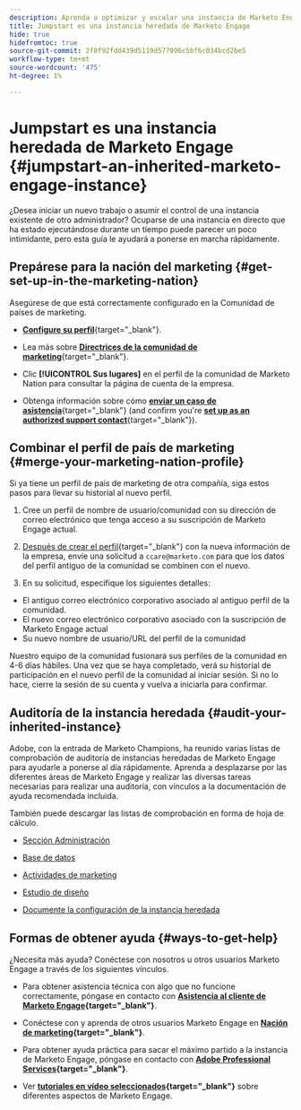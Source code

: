 ```yaml
---
description: Aprenda a optimizar y escalar una instancia de Marketo Engage existente que haya heredado. Siga la lista de comprobación para auditar la configuración de administración y mantener la higiene de la base de datos.
title: Jumpstart es una instancia heredada de Marketo Engage
hide: true
hidefromtoc: true
source-git-commit: 2f0f92fdd439d5119d577096c5bf6c034bcd2be5
workflow-type: tm+mt
source-wordcount: '475'
ht-degree: 1%

---
```


# Jumpstart es una instancia heredada de Marketo Engage {#jumpstart-an-inherited-marketo-engage-instance}

¿Desea iniciar un nuevo trabajo o asumir el control de una instancia existente de otro administrador? Ocuparse de una instancia en directo que ha estado ejecutándose durante un tiempo puede parecer un poco intimidante, pero esta guía le ayudará a ponerse en marcha rápidamente.

## Prepárese para la nación del marketing {#get-set-up-in-the-marketing-nation}

Asegúrese de que está correctamente configurado en la Comunidad de países de marketing.

* [**Configure su perfil**](https://nation.marketo.com/){target="_blank"}.

* Lea más sobre [**Directrices de la comunidad de marketing**](https://nation.marketo.com/t5/community-guidelines/ct-p/community-guidelines){target="_blank"}.

* Clic **[!UICONTROL Sus lugares]** en el perfil de la comunidad de Marketo Nation para consultar la página de cuenta de la empresa.

* Obtenga información sobre cómo [**enviar un caso de asistencia**](https://nation.marketo.com/t5/Knowledgebase/Submitting-a-Support-Case-to-Marketo-Support/ta-p/252201){target="_blank"} (and confirm you're [**set up as an authorized support contact**](https://nation.marketo.com/t5/Knowledgebase/Managing-Authorized-Support-Contacts/ta-p/254341){target="_blank"}).

## Combinar el perfil de país de marketing {#merge-your-marketing-nation-profile}

Si ya tiene un perfil de país de marketing de otra compañía, siga estos pasos para llevar su historial al nuevo perfil.

1. Cree un perfil de nombre de usuario/comunidad con su dirección de correo electrónico que tenga acceso a su suscripción de Marketo Engage actual.

1. [Después de crear el perfil](https://nation.marketo.com/){target="_blank"} con la nueva información de la empresa, envíe una solicitud a `ccare@marketo.com` para que los datos del perfil antiguo de la comunidad se combinen con el nuevo.

1. En su solicitud, especifique los siguientes detalles:

* El antiguo correo electrónico corporativo asociado al antiguo perfil de la comunidad.
* El nuevo correo electrónico corporativo asociado con la suscripción de Marketo Engage actual
* Su nuevo nombre de usuario/URL del perfil de la comunidad

Nuestro equipo de la comunidad fusionará sus perfiles de la comunidad en 4-6 días hábiles. Una vez que se haya completado, verá su historial de participación en el nuevo perfil de la comunidad al iniciar sesión. Si no lo hace, cierre la sesión de su cuenta y vuelva a iniciarla para confirmar.

## Auditoría de la instancia heredada  {#audit-your-inherited-instance}

Adobe, con la entrada de Marketo Champions, ha reunido varias listas de comprobación de auditoría de instancias heredadas de Marketo Engage para ayudarle a ponerse al día rápidamente. Aprenda a desplazarse por las diferentes áreas de Marketo Engage y realizar las diversas tareas necesarias para realizar una auditoría, con vínculos a la documentación de ayuda recomendada incluida.

También puede descargar las listas de comprobación en forma de hoja de cálculo.

* [Sección Administración](/help/marketo/getting-started/inheriting-a-marketo-instance/admin-section-checklist.md)

* [Base de datos](/help/marketo/getting-started/inheriting-a-marketo-instance/database-checklist.md)

* [Actividades de marketing](/help/marketo/getting-started/inheriting-a-marketo-instance/marketing-activities-checklist.md)

* [Estudio de diseño](/help/marketo/getting-started/inheriting-a-marketo-instance/design-studio-checklist.md)

* [Documente la configuración de la instancia heredada](/help/marketo/getting-started/inheriting-a-marketo-instance/document-your-setup.md)

## Formas de obtener ayuda {#ways-to-get-help}

¿Necesita más ayuda? Conéctese con nosotros u otros usuarios Marketo Engage a través de los siguientes vínculos.

* Para obtener asistencia técnica con algo que no funcione correctamente, póngase en contacto con **[Asistencia al cliente de Marketo Engage](https://nation.marketo.com/t5/Support/ct-p/Support){target="_blank"}**.

* Conéctese con y aprenda de otros usuarios Marketo Engage en **[Nación de marketing](https://nation.marketo.com/){target="_blank"}**.

* Para obtener ayuda práctica para sacar el máximo partido a la instancia de Marketo Engage, póngase en contacto con **[Adobe Professional Services](https://business.adobe.com/products/marketo/services-support.html){target="_blank"}**.

* Ver **[tutoriales en vídeo seleccionados](https://experienceleague.adobe.com/docs/marketo-learn/tutorials/overview.html){target="_blank"}** sobre diferentes aspectos de Marketo Engage.
